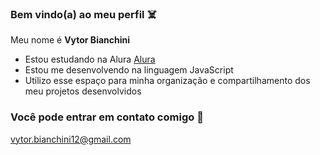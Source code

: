 ### Bem vindo(a) ao meu perfil ☠️

Meu nome é **Vytor Bianchini**

- Estou estudando na Alura [Alura](https://www.alura.com.br)
- Estou me desenvolvendo na linguagem JavaScript
- Utilizo esse espaço para minha organização e compartilhamento dos meu projetos desenvolvidos

### Você pode entrar em contato comigo 📱

vytor.bianchini12@gmail.com
